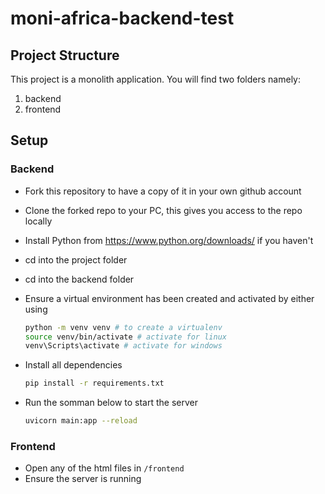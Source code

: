 # moni-africa-backend-test
## Project Structure

This project is a monolith application. You will find two folders namely:

1. backend
2. frontend


## Setup

### Backend

- Fork this repository to have a copy of it in your own github account
- Clone the forked repo to your PC, this gives you access to the repo locally
- Install Python from <https://www.python.org/downloads/> if you haven't
- cd into the project folder
- cd into the backend folder
- Ensure a virtual environment has been created and activated by either using

    ```bash
    python -m venv venv # to create a virtualenv
    source venv/bin/activate # activate for linux
    venv\Scripts\activate # activate for windows
    ```

- Install all dependencies

  ```bash
  pip install -r requirements.txt
  ```

- Run the somman below to start the server

  ```bash
  uvicorn main:app --reload
  ```
### Frontend
- Open any of the html files in `/frontend`
- Ensure the server is running

